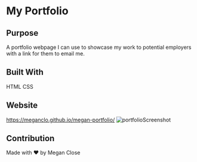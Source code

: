 # My Portfolio

## Purpose
A portfolio webpage I can use to showcase my work to potential employers with a link for them to email me. 

## Built With
HTML
CSS

## Website
https://meganclo.github.io/megan-portfolio/
![portfolioScreenshot](https://user-images.githubusercontent.com/77699944/107179517-82c12a00-698b-11eb-9d52-35ae554efa6b.jpg)

## Contribution
Made with ❤️ by Megan Close
